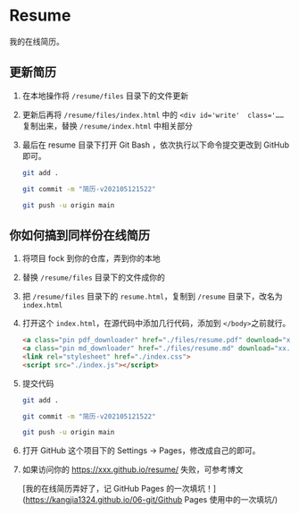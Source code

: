 # Resume

我的在线简历。

## 更新简历

1. 在本地操作将 `/resume/files` 目录下的文件更新

2. 更新后再将 `/resume/files/index.html` 中的 `<div id='write'  class='……` 复制出来，替换 `/resume/index.html` 中相关部分

3. 最后在 resume 目录下打开 Git Bash ，依次执行以下命令提交更改到 GitHub 即可。

   ```bash
   git add .
   
   git commit -m "简历-v202105121522"
   
   git push -u origin main
   ```

   

## 你如何搞到同样份在线简历

1. 将项目 fock 到你的仓库，弄到你的本地

2. 替换 `/resume/files` 目录下的文件成你的

3. 把  `/resume/files` 目录下的 `resume.html`，复制到 `/resume` 目录下，改名为 `index.html`

4. 打开这个 `index.html`，在源代码中添加几行代码，添加到 `</body>`之前就行。

   ```html
   <a class="pin pdf_downloader" href="./files/resume.pdf" download="xx.pdf">PDF</a>
   <a class="pin md_downloader" href="./files/resume.md" download="xx.md">MD</a>
   <link rel="stylesheet" href="./index.css">
   <script src="./index.js"></script>
   ```

5. 提交代码

   ```bash
   git add .
   
   git commit -m "简历-v202105121522"
   
   git push -u origin main
   ```

6. 打开 GitHub 这个项目下的 Settings -> Pages，修改成自己的即可。

7. 如果访问你的 https://xxx.github.io/resume/ 失败，可参考博文

   [我的在线简历弄好了，记 GitHub Pages 的一次填坑！](https://kangjia1324.github.io/06-git/Github Pages 使用中的一次填坑/)

